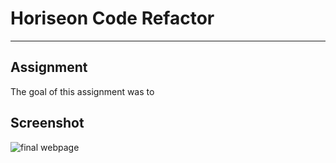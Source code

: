 # Horiseon Code Refactor
--------------------------
## Assignment
The goal of this assignment was to 
## Screenshot
![final webpage](./Horiseon.png)









